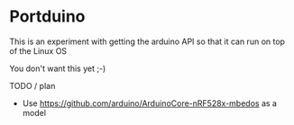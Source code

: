# Portduino

This is an experiment with getting the arduino API so that it can run on top of the Linux OS

You don't want this yet ;-)

TODO / plan

* Use https://github.com/arduino/ArduinoCore-nRF528x-mbedos as a model